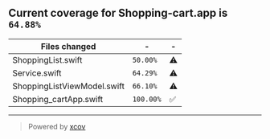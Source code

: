 ## Current coverage for Shopping-cart.app is `64.88%`
Files changed | - | - 
--- | --- | ---
ShoppingList.swift | `50.00%` | :warning:
Service.swift | `64.29%` | :warning:
ShoppingListViewModel.swift | `66.10%` | :warning:
Shopping_cartApp.swift | `100.00%` | :white_check_mark:

---

> Powered by [xcov](https://github.com/nakiostudio/xcov)
